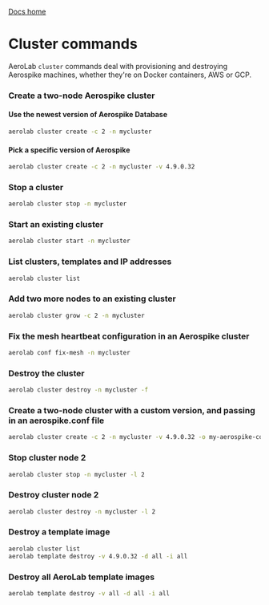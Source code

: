 [Docs home](../../../README.md)

# Cluster commands

AeroLab `cluster` commands deal with provisioning and destroying Aerospike
machines, whether they're on Docker containers, AWS or GCP.

### Create a two-node Aerospike cluster

#### Use the newest version of Aerospike Database

```bash
aerolab cluster create -c 2 -n mycluster
```

#### Pick a specific version of Aerospike

```bash
aerolab cluster create -c 2 -n mycluster -v 4.9.0.32
```

### Stop a cluster

```bash
aerolab cluster stop -n mycluster
```

### Start an existing cluster

```bash
aerolab cluster start -n mycluster
```

### List clusters, templates and IP addresses

```bash
aerolab cluster list
```

### Add two more nodes to an existing cluster

```bash
aerolab cluster grow -c 2 -n mycluster
```

### Fix the mesh heartbeat configuration in an Aerospike cluster

```bash
aerolab conf fix-mesh -n mycluster
```

### Destroy the cluster

```bash
aerolab cluster destroy -n mycluster -f
```

### Create a two-node cluster with a custom version, and passing in an aerospike.conf file

```bash
aerolab cluster create -c 2 -n mycluster -v 4.9.0.32 -o my-aerospike-conf-template.conf
```

### Stop cluster node 2

```bash
aerolab cluster stop -n mycluster -l 2
```

### Destroy cluster node 2

```bash
aerolab cluster destroy -n mycluster -l 2
```

### Destroy a template image

```bash
aerolab cluster list
aerolab template destroy -v 4.9.0.32 -d all -i all
```

### Destroy all AeroLab template images

```bash
aerolab template destroy -v all -d all -i all
```
